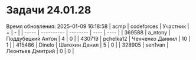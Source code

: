 # Задачи 24.01.28
Время обновления: 2025-01-09 16:18:58
| acmp  | codeforces | Участник | +    | -    |
| ----- | ---------- | -------- | ---- | ---- |
| 369588 | a_ntony | Поддубецкий Антон | 4 | 0 |
| 430719 | pchelka12 | Ченченко Даниил | 10 | 1 |
| 415486 | Dinelo | Шатохин Данил | 5 | 0 |
| 328905 | sen1van | Леонтьев Дмитрий | 0 | 0 |
